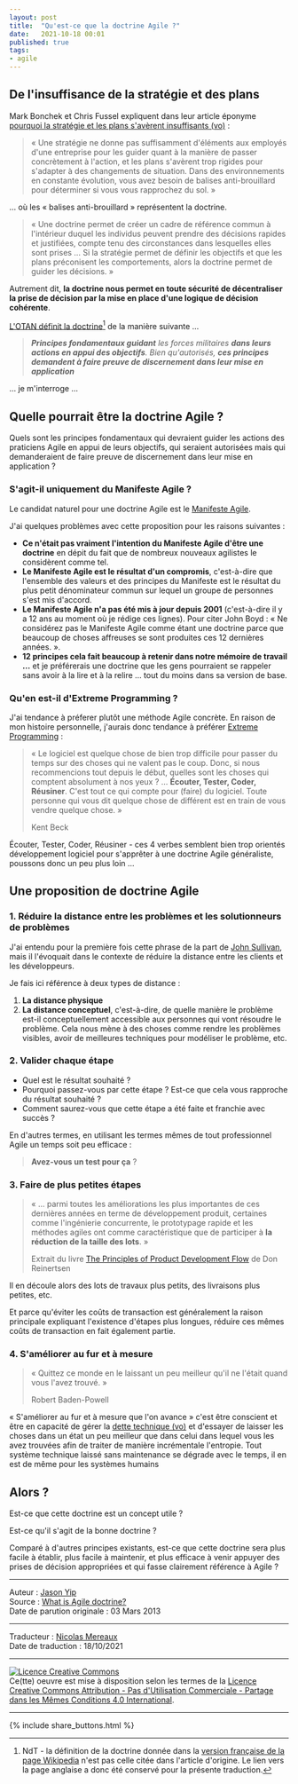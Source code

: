 ```yaml
---
layout: post
title:  "Qu'est-ce que la doctrine Agile ?"
date:   2021-10-18 00:01
published: true
tags:
- agile
---
```


## De l'insuffisance de la stratégie et des plans

Mark Bonchek et Chris Fussel expliquent dans leur article éponyme [pourquoi la stratégie et les plans s'avèrent insuffisants (vo)](http://blogs.hbr.org/cs/2013/02/use_doctrine_to_pierce_the_f.html) :

> « Une stratégie ne donne pas suffisamment d'éléments aux employés d'une entreprise pour les guider quant à la manière de passer concrètement à l'action, et les plans s'avèrent trop rigides pour s'adapter à des changements de situation. Dans des environnements en constante évolution, vous avez besoin de balises anti-brouillard pour déterminer si vous vous rapprochez du sol. »

… où les « balises anti-brouillard » représentent la doctrine.

> « Une doctrine permet de créer un cadre de référence commun à l'intérieur duquel les individus peuvent prendre des décisions rapides et justifiées, compte tenu des circonstances dans lesquelles elles sont prises … Si la stratégie permet de définir les objectifs et que les plans préconisent les comportements, alors la doctrine permet de guider les décisions. »

Autrement dit, **la doctrine nous permet en toute sécurité de décentraliser la prise de décision par la mise en place d'une logique de décision cohérente**.

[L'OTAN définit la doctrine](https://en.wikipedia.org/wiki/Military_doctrine#Defining_doctrine)[^1] de la manière suivante …

> _**Principes fondamentaux guidant** les forces militaires **dans leurs actions en appui des objectifs**. Bien qu'autorisés, **ces principes demandent à faire preuve de discernement dans leur mise en application**_  

… je m'interroge …

## Quelle pourrait être la doctrine Agile ?

Quels sont les principes fondamentaux qui devraient guider les actions des praticiens Agile en appui de leurs objectifs, qui seraient autorisées mais qui demanderaient de faire preuve de discernement dans leur mise en application ?

### S'agit-il uniquement du Manifeste Agile ?

Le candidat naturel pour une doctrine Agile est le [Manifeste Agile](http://agilemanifesto.org/iso/fr/manifesto.html).   

J'ai quelques problèmes avec cette proposition pour les raisons suivantes :

- **Ce n'était pas vraiment l'intention du Manifeste Agile d'être une doctrine** en dépit du fait que de nombreux nouveaux agilistes le considèrent comme tel.
- **Le Manifeste Agile est le résultat d'un compromis**, c'est-à-dire que l'ensemble des valeurs et des principes du Manifeste est le résultat du plus petit dénominateur commun sur lequel un groupe de personnes s'est mis d'accord.
- **Le Manifeste Agile n'a pas été mis à jour depuis 2001** (c'est-à-dire il y a 12 ans au moment où je rédige ces lignes). Pour citer John Boyd : « Ne considérez pas le Manifeste Agile comme étant une doctrine parce que beaucoup de choses affreuses se sont produites ces 12 dernières années. ».
- **12 principes cela fait beaucoup à retenir dans notre mémoire de travail …** et je préférerais une doctrine que les gens pourraient se rappeler sans avoir à la lire et à la relire … tout du moins dans sa version de base.

### Qu'en est-il d'Extreme Programming ?

J'ai tendance à préferer plutôt une méthode Agile concrète. En raison de mon histoire personnelle, j'aurais donc tendance à préférer [Extreme Programming](http://jchyip.blogspot.com.au/2011/05/listen-test-code-refactor-learn-target.html) :

> « Le logiciel est quelque chose de bien trop difficile pour passer du temps sur des choses qui ne valent pas le coup. Donc, si nous recommencions tout depuis le début, quelles sont les choses qui comptent absolument à nos yeux ? … **Écouter, Tester, Coder, Réusiner**. C'est tout ce qui compte pour (faire) du logiciel. Toute personne qui vous dit quelque chose de différent est en train de vous vendre quelque chose. »
>
> Kent Beck

Écouter, Tester, Coder, Réusiner - ces 4 verbes semblent bien trop orientés développement logiciel pour s'apprêter à une doctrine Agile généraliste, poussons donc un peu plus loin …

## Une proposition de doctrine Agile

### 1. Réduire la distance entre les problèmes et les solutionneurs de problèmes

J'ai entendu pour la première fois cette phrase de la part de [John Sullivan](http://www.linkedin.com/profile/view?id=8685792), mais il l'évoquait dans le contexte de réduire la distance entre les clients et les développeurs.

Je fais ici référence à deux types de distance :

1. **La distance physique**
2. **La distance conceptuel**, c'est-à-dire, de quelle manière le problème est-il conceptuellement accessible aux personnes qui vont résoudre le problème. Cela nous mène à des choses comme rendre les problèmes visibles, avoir de meilleures techniques pour modéliser le problème, etc.

### 2. Valider chaque étape

- Quel est le résultat souhaité ?
- Pourquoi passez-vous par cette étape ? Est-ce que cela vous rapproche du résultat souhaité ?
- Comment saurez-vous que cette étape a été faite et franchie avec succès ?

En d'autres termes, en utilisant les termes mêmes de tout professionnel Agile un temps soit peu efficace :

> **Avez-vous un test pour ça** ?

### 3. Faire de plus petites étapes

> « … parmi toutes les améliorations les plus importantes de ces dernières années en terme de développement produit, certaines comme l'ingénierie concurrente, le prototypage rapide et les méthodes agiles ont comme caractéristique que de participer à **la réduction de la taille des lots**. »
>
> Extrait du livre [The Principles of Product Development Flow](http://www.amazon.com/gp/product/B007TKU0O0/ref=as_li_ss_tl?ie=UTF8&camp=1789&creative=390957&creativeASIN=B007TKU0O0&linkCode=as2&tag=youdthinwitha-20) de Don Reinertsen

Il en découle alors des lots de travaux plus petits, des livraisons plus petites, etc.

Et parce qu'éviter les coûts de transaction est généralement la raison principale expliquant l'existence d'étapes plus longues, réduire ces mêmes coûts de transaction en fait également partie.

### 4. S'améliorer au fur et à mesure

> « Quittez ce monde en le laissant un peu meilleur qu'il ne l'était quand vous l'avez trouvé. »
>
> Robert Baden-Powell   

« S'améliorer au fur et à mesure que l'on avance » c'est être conscient et être en capacité de gérer la [dette technique (vo)](http://martinfowler.com/bliki/TechnicalDebt.html) et d'essayer de laisser les choses dans un état un peu meilleur que dans celui dans lequel vous les avez trouvées afin de traiter de manière incrémentale l'entropie. Tout système technique laissé sans maintenance se dégrade avec le temps, il en est de même pour les systèmes humains

## Alors ?

Est-ce que cette doctrine est un concept utile ?

Est-ce qu'il s'agit de la bonne doctrine ?

Comparé à d'autres principes existants, est-ce que cette doctrine sera plus facile à établir, plus facile à maintenir, et plus efficace à venir appuyer des prises de décision appropriées et qui fasse clairement référence à Agile ?

[^1]: NdT - la définition de la doctrine donnée dans la [version française de la page Wikipedia](https://fr.wikipedia.org/wiki/Doctrine_militaire) n'est pas celle citée dans l'article d'origine. Le lien vers la page anglaise a donc été conservé pour la présente traduction.

---
Auteur : [Jason Yip](https://jchyip.medium.com/about)  
Source : [What is Agile doctrine?](http://jchyip.blogspot.com/2013/03/what-is-agile-doctrine.html)  
Date de parution originale : 03 Mars 2013  

---
Traducteur : [Nicolas Mereaux](http://www.les-traducteurs-agiles.org/traducteurs/)  
Date de traduction : 18/10/2021  

---

<a rel="license" href="http://creativecommons.org/licenses/by-nc-sa/4.0/"><img alt="Licence Creative Commons" style="border-width:0" src="http://i.creativecommons.org/l/by-nc-sa/4.0/88x31.png" /></a><br />Ce(tte) oeuvre est mise à disposition selon les termes de la <a rel="license" href="http://creativecommons.org/licenses/by-nc-sa/4.0/">Licence Creative Commons Attribution - Pas d'Utilisation Commerciale - Partage dans les Mêmes Conditions 4.0 International</a>.

---

{% include share_buttons.html %}
